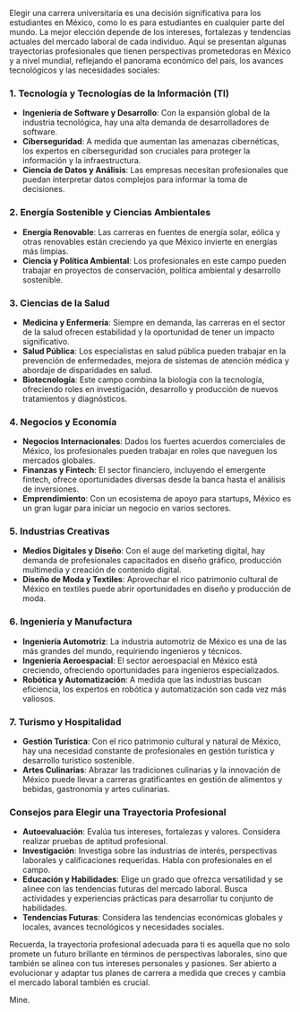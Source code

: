Elegir una carrera universitaria es una decisión significativa para los estudiantes en México, como lo es para estudiantes en cualquier parte del mundo. La mejor elección depende de los intereses, fortalezas y tendencias actuales del mercado laboral de cada individuo. Aquí se presentan algunas trayectorias profesionales que tienen perspectivas prometedoras en México y a nivel mundial, reflejando el panorama económico del país, los avances tecnológicos y las necesidades sociales:

### 1. **Tecnología y Tecnologías de la Información (TI)**

- **Ingeniería de Software y Desarrollo**: Con la expansión global de la industria tecnológica, hay una alta demanda de desarrolladores de software.
- **Ciberseguridad**: A medida que aumentan las amenazas cibernéticas, los expertos en ciberseguridad son cruciales para proteger la información y la infraestructura.
- **Ciencia de Datos y Análisis**: Las empresas necesitan profesionales que puedan interpretar datos complejos para informar la toma de decisiones.

### 2. **Energía Sostenible y Ciencias Ambientales**

- **Energía Renovable**: Las carreras en fuentes de energía solar, eólica y otras renovables están creciendo ya que México invierte en energías más limpias.
- **Ciencia y Política Ambiental**: Los profesionales en este campo pueden trabajar en proyectos de conservación, política ambiental y desarrollo sostenible.

### 3. **Ciencias de la Salud**

- **Medicina y Enfermería**: Siempre en demanda, las carreras en el sector de la salud ofrecen estabilidad y la oportunidad de tener un impacto significativo.
- **Salud Pública**: Los especialistas en salud pública pueden trabajar en la prevención de enfermedades, mejora de sistemas de atención médica y abordaje de disparidades en salud.
- **Biotecnología**: Este campo combina la biología con la tecnología, ofreciendo roles en investigación, desarrollo y producción de nuevos tratamientos y diagnósticos.

### 4. **Negocios y Economía**

- **Negocios Internacionales**: Dados los fuertes acuerdos comerciales de México, los profesionales pueden trabajar en roles que naveguen los mercados globales.
- **Finanzas y Fintech**: El sector financiero, incluyendo el emergente fintech, ofrece oportunidades diversas desde la banca hasta el análisis de inversiones.
- **Emprendimiento**: Con un ecosistema de apoyo para startups, México es un gran lugar para iniciar un negocio en varios sectores.

### 5. **Industrias Creativas**

- **Medios Digitales y Diseño**: Con el auge del marketing digital, hay demanda de profesionales capacitados en diseño gráfico, producción multimedia y creación de contenido digital.
- **Diseño de Moda y Textiles**: Aprovechar el rico patrimonio cultural de México en textiles puede abrir oportunidades en diseño y producción de moda.

### 6. **Ingeniería y Manufactura**

- **Ingeniería Automotriz**: La industria automotriz de México es una de las más grandes del mundo, requiriendo ingenieros y técnicos.
- **Ingeniería Aeroespacial**: El sector aeroespacial en México está creciendo, ofreciendo oportunidades para ingenieros especializados.
- **Robótica y Automatización**: A medida que las industrias buscan eficiencia, los expertos en robótica y automatización son cada vez más valiosos.

### 7. **Turismo y Hospitalidad**

- **Gestión Turística**: Con el rico patrimonio cultural y natural de México, hay una necesidad constante de profesionales en gestión turística y desarrollo turístico sostenible.
- **Artes Culinarias**: Abrazar las tradiciones culinarias y la innovación de México puede llevar a carreras gratificantes en gestión de alimentos y bebidas, gastronomía y artes culinarias.

### Consejos para Elegir una Trayectoria Profesional

- **Autoevaluación**: Evalúa tus intereses, fortalezas y valores. Considera realizar pruebas de aptitud profesional.
- **Investigación**: Investiga sobre las industrias de interés, perspectivas laborales y calificaciones requeridas. Habla con profesionales en el campo.
- **Educación y Habilidades**: Elige un grado que ofrezca versatilidad y se alinee con las tendencias futuras del mercado laboral. Busca actividades y experiencias prácticas para desarrollar tu conjunto de habilidades.
- **Tendencias Futuras**: Considera las tendencias económicas globales y locales, avances tecnológicos y necesidades sociales.

Recuerda, la trayectoria profesional adecuada para ti es aquella que no solo promete un futuro brillante en términos de perspectivas laborales, sino que también se alinea con tus intereses personales y pasiones. Ser abierto a evolucionar y adaptar tus planes de carrera a medida que creces y cambia el mercado laboral también es crucial.

Mine.
